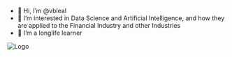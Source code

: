 - 👋 Hi, I’m @vbleal
- 👀 I’m interested in Data Science and Artificial Intelligence, and how they are applied to the Financial Industry and other Industries
- 🌱 I’m a longlife learner
<!---
- 💞️ I’m looking to collaborate on ...
- 📫 You can reach me out through ...
--->
<!---
vbleal/vbleal is a ✨ special ✨ repository because its `README.md` (this file) appears on your GitHub profile.
You can click the Preview link to take a look at your changes.
--->

![Logo](https://github.com/vbleal/Devf_MDS/blob/main/Imag/AI%20robot.jpg)
